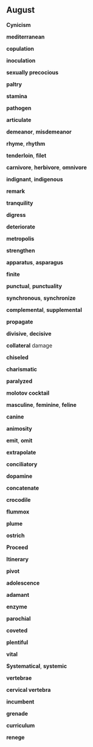 ## August 

**Cynicism** 

**mediterranean**  

**copulation**  

**inoculation**  

**sexually precocious**  

**paltry**

**stamina**

**pathogen**

**articulate** 

**demeanor**, **misdemeanor**

**rhyme**, **rhythm**  

**tenderloin**, **filet**  

**carnivore**, **herbivore**, **omnivore**  

**indignant**, **indigenous** 

**remark**

**tranquility**  

**digress**

**deteriorate**  

**metropolis**  

**strengthen**

**apparatus**,  **asparagus**  

**finite**  

**punctual**, **punctuality**

**synchronous**, **synchronize**

**complemental**, **supplemental** 

**propagate**

**divisive**, **decisive**  

**collateral** damage 

**chiseled**  

**charismatic**  

**paralyzed**

**molotov cocktail**

**masculine**, **feminine**, **feline**  

**canine**

**animosity**  

**emit**, **omit** 

**extrapolate**  

**conciliatory** 

**dopamine**

**concatenate**  

**crocodile**

**flummox**

**plume**

**ostrich**

**Proceed** 

**Itinerary** 

**pivot**

**adolescence**  

**adamant** 

**enzyme**  

**parochial**  

**coveted**  

**plentiful**

**vital**  

**Systematical**, **systemic** 

**vertebrae**

**cervical vertebra**

**incumbent**  

**grenade**  

**curriculum**  

**renege** 

